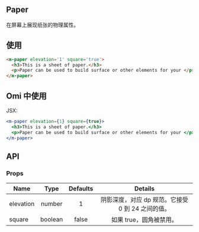 ## Paper

在屏幕上展现纸张的物理属性。

## 使用

```html
<m-paper elevation='1' square='true'>
  <h3>This is a sheet of paper.</h3>
  <p>Paper can be used to build surface or other elements for your </p>
</m-paper>
```

## Omi 中使用

JSX:

```jsx
<m-paper elevation={1} square={true}>
  <h3>This is a sheet of paper.</h3>
  <p>Paper can be used to build surface or other elements for your </p>
</m-paper>
```

## API

### Props

|  **Name**  | **Type**        | **Defaults**  | **Details**  |
| ------------- |:-------------:|:-----:|:-------------:|
| elevation | number | 1 | 阴影深度，对应 dp 规范。它接受 0 到 24 之间的值。 |
| square | boolean | false | 如果 true，圆角被禁用。 |
